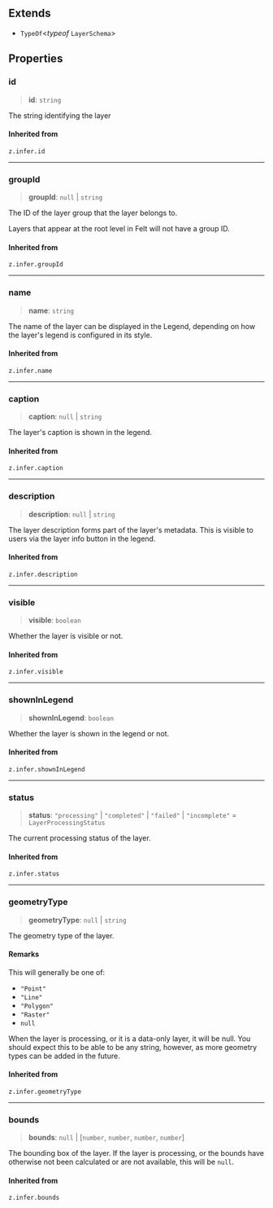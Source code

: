 ## Extends

* `TypeOf`\<*typeof* `LayerSchema`>

## Properties

### id

> **id**: `string`

The string identifying the layer

#### Inherited from

`z.infer.id`

***

### groupId

> **groupId**: `null` | `string`

The ID of the layer group that the layer belongs to.

Layers that appear at the root level in Felt will not have a group ID.

#### Inherited from

`z.infer.groupId`

***

### name

> **name**: `string`

The name of the layer can be displayed in the Legend, depending
on how the layer's legend is configured in its style.

#### Inherited from

`z.infer.name`

***

### caption

> **caption**: `null` | `string`

The layer's caption is shown in the legend.

#### Inherited from

`z.infer.caption`

***

### description

> **description**: `null` | `string`

The layer description forms part of the layer's metadata. This is visible
to users via the layer info button in the legend.

#### Inherited from

`z.infer.description`

***

### visible

> **visible**: `boolean`

Whether the layer is visible or not.

#### Inherited from

`z.infer.visible`

***

### shownInLegend

> **shownInLegend**: `boolean`

Whether the layer is shown in the legend or not.

#### Inherited from

`z.infer.shownInLegend`

***

### status

> **status**: `"processing"` | `"completed"` | `"failed"` | `"incomplete"` = `LayerProcessingStatus`

The current processing status of the layer.

#### Inherited from

`z.infer.status`

***

### geometryType

> **geometryType**: `null` | `string`

The geometry type of the layer.

#### Remarks

This will generally be one of:

* `"Point"`
* `"Line"`
* `"Polygon"`
* `"Raster"`
* `null`

When the layer is processing, or it is a data-only layer, it will be null. You should
expect this to be able to be any string, however, as more geometry types can be added
in the future.

#### Inherited from

`z.infer.geometryType`

***

### bounds

> **bounds**: `null` | \[`number`, `number`, `number`, `number`]

The bounding box of the layer. If the layer is processing, or the bounds have otherwise
not been calculated or are not available, this will be `null`.

#### Inherited from

`z.infer.bounds`
